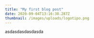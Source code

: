 ```yaml
---
title: "My first blog post"
date: 2020-09-04T13:16:38.287Z
thumbnail: /images/uploads/logotipo.png
---
```

asdasdasdasdasda
